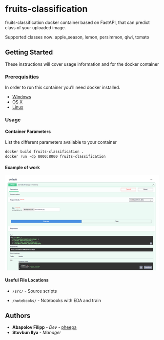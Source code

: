 # fruits-classification

fruits-classification docker container based on FastAPI, that can predict class of your uploaded image.

Supported classes now: apple_season, lemon, persimmon, qiwi, tomato

## Getting Started

These instructions will cover usage information and for the docker container 

### Prerequisities


In order to run this container you'll need docker installed.

* [Windows](https://docs.docker.com/windows/started)
* [OS X](https://docs.docker.com/mac/started/)
* [Linux](https://docs.docker.com/linux/started/)

### Usage

#### Container Parameters

List the different parameters available to your container

```shell
docker build fruits-classification .
docker run -dp 8000:8000 fruits-classification
```

#### Example of work

![Example of prediction](images/ex1.png "Example of prediction")



#### Useful File Locations

* `/src/` - Source scripts
  
* `/notebooks/` - Notebooks with EDA and train


## Authors

* **Abapolov Filipp** - *Dev* - [pheepa](https://github.com/pheepa)
* **Stovbun Ilya** - *Manager* 